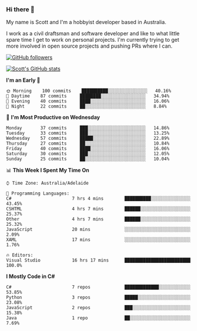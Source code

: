 ### Hi there 👋

My name is Scott and I'm a hobbyist developer based in Australia.

I work as a civil draftsman and software developer and like to what little spare time I get to work on personal projects. I'm currently trying to get more involved in open source projects and pushing PRs where I can. 

[![GitHub followers](https://img.shields.io/github/followers/puppetsw?label=Follow&style=social)](https://github.com/puppetsw?tab=followers)

[![Scott's GitHub stats](https://github-readme-stats.vercel.app/api?username=puppetsw&show_icons=true&theme=dark)](https://github.com/anuraghazra/github-readme-stats)

<!--START_SECTION:waka-->
**I'm an Early 🐤** 

```text
🌞 Morning    100 commits    ██████████░░░░░░░░░░░░░░░   40.16% 
🌆 Daytime    87 commits     ████████░░░░░░░░░░░░░░░░░   34.94% 
🌃 Evening    40 commits     ████░░░░░░░░░░░░░░░░░░░░░   16.06% 
🌙 Night      22 commits     ██░░░░░░░░░░░░░░░░░░░░░░░   8.84%

```
📅 **I'm Most Productive on Wednesday** 

```text
Monday       37 commits     ███░░░░░░░░░░░░░░░░░░░░░░   14.86% 
Tuesday      33 commits     ███░░░░░░░░░░░░░░░░░░░░░░   13.25% 
Wednesday    57 commits     █████░░░░░░░░░░░░░░░░░░░░   22.89% 
Thursday     27 commits     ██░░░░░░░░░░░░░░░░░░░░░░░   10.84% 
Friday       40 commits     ████░░░░░░░░░░░░░░░░░░░░░   16.06% 
Saturday     30 commits     ███░░░░░░░░░░░░░░░░░░░░░░   12.05% 
Sunday       25 commits     ██░░░░░░░░░░░░░░░░░░░░░░░   10.04%

```


📊 **This Week I Spent My Time On** 

```text
⌚︎ Time Zone: Australia/Adelaide

💬 Programming Languages: 
C#                       7 hrs 4 mins        ██████████░░░░░░░░░░░░░░░   43.45% 
CSHTML                   4 hrs 7 mins        ██████░░░░░░░░░░░░░░░░░░░   25.37% 
Other                    4 hrs 7 mins        ██████░░░░░░░░░░░░░░░░░░░   25.32% 
JavaScript               20 mins             ░░░░░░░░░░░░░░░░░░░░░░░░░   2.09% 
XAML                     17 mins             ░░░░░░░░░░░░░░░░░░░░░░░░░   1.76%

🔥 Editors: 
Visual Studio            16 hrs 17 mins      █████████████████████████   100.0%

```

**I Mostly Code in C#** 

```text
C#                       7 repos             █████████████░░░░░░░░░░░░   53.85% 
Python                   3 repos             █████░░░░░░░░░░░░░░░░░░░░   23.08% 
JavaScript               2 repos             ███░░░░░░░░░░░░░░░░░░░░░░   15.38% 
Java                     1 repo              ██░░░░░░░░░░░░░░░░░░░░░░░   7.69%

```



<!--END_SECTION:waka-->

<!--
**puppetsw/puppetsw** is a ✨ _special_ ✨ repository because its `README.md` (this file) appears on your GitHub profile.

Here are some ideas to get you started:

- 🔭 I’m currently working on ...
- 🌱 I’m currently learning ...
- 👯 I’m looking to collaborate on ...
- 🤔 I’m looking for help with ...
- 💬 Ask me about ...
- 📫 How to reach me: ...
- 😄 Pronouns: ...
- ⚡ Fun fact: ...
-->
